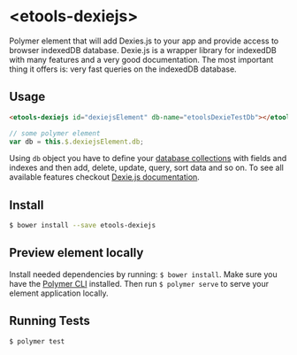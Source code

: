 # \<etools-dexiejs\>

Polymer element that will add Dexies.js to your app and provide access to browser indexedDB database.
Dexie.js is a wrapper library for indexedDB with many features and a very good documentation.
The most important thing it offers is: very fast queries on the indexedDB database.

## Usage

```html
<etools-dexiejs id="dexiejsElement" db-name="etoolsDexieTestDb"></etools-dexiejs>
```

```javascript
// some polymer element
var db = this.$.dexiejsElement.db;
```

Using `db` object you have to define your [database collections](https://github.com/dfahlander/Dexie.js/wiki/Design#database-versioning)
with fields and indexes and then add, delete, update, query, sort data and so on. To see all available features checkout [Dexie.js documentation](https://github.com/dfahlander/Dexie.js/wiki).

## Install
```bash
$ bower install --save etools-dexiejs
```

## Preview element locally
Install needed dependencies by running: `$ bower install`.
Make sure you have the [Polymer CLI](https://www.npmjs.com/package/polymer-cli) installed. Then run `$ polymer serve` to serve your element application locally.

## Running Tests

```
$ polymer test
```
